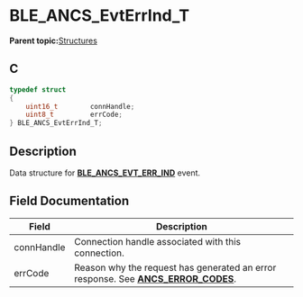 # BLE\_ANCS\_EvtErrInd\_T

**Parent topic:**[Structures](GUID-A2656700-B0A1-443C-903C-42AE1A0A1AD8.md)

## C

```c
typedef struct
{
    uint16_t    	connHandle;
    uint8_t     	errCode;
} BLE_ANCS_EvtErrInd_T;
```

## Description

Data structure for **[BLE\_ANCS\_EVT\_ERR\_IND](GUID-09E4D761-E240-4D15-8065-2AB976C30FAB.md)** event.

## Field Documentation

|Field|Description|
|-----|-----------|
|connHandle|Connection handle associated with this connection.|
|errCode|Reason why the request has generated an error response. See **[ANCS\_ERROR\_CODES](GUID-2200DE4E-0AE5-4B56-AC3F-287C33E21F04.md)**.|

